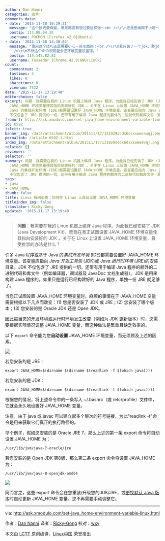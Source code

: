 ```yaml
---
author: Dan Nanni
categories: 技术
comments_data:
- date: '2015-11-18 10:29:31'
  message: "这个技巧要保留，原来都没有想过要这样做～<br />\r\n还是思维跟不上呀～"
  postip: 113.88.64.38
  username: POCMON [Firefox 42.0|Ubuntu]
- date: '2015-11-18 13:30:02'
  message: "使用这个技巧还是需要小心一些东西的：<br />\r\n若只装了一个jdk，那jdk需要安装在bash可以自动找到的位置；<br />\r\n如果装了多个，那就要管理好环境变量，或者设置好update-alternatives。<br
    />\r\n不然这个命令很可能会把环境变量设置错。"
  postip: 119.145.82.82
  username: Tessedar [Chrome 42.0|GNU/Linux]
count:
  commentnum: 2
  favtimes: 5
  likes: 0
  sharetimes: 0
  viewnum: 7522
date: '2015-11-17 13:19:40'
editorchoice: false
excerpt: 问题：我需要在我的 Linux 机器上编译 Java 程序。为此我已经安装了 JDK (Java Development Kit)，而现在我正试图设置
  JAVA_HOME 环境变量使其指向安装好的 JDK 。关于在 Linux 上设置 JAVA_HOME 环境变量，最受推崇的办法是什么？  许多 Java 程序或基于
  Java 的集成开发环境 (IDE)都需要设置好 JAVA_HOME 环境变量。该变量应指向 Java 开发工具包 (JDK)或 Java 运行时环境 (JRE)的安装目录。JDK
  不仅包含了 JRE 提供的一切，还带有用于编译 Java 程序的额外的二进制代码和库文件（例如编译器，调试器及 JavaDoc 文档生成器）。JDK 是用
fromurl: http://ask.xmodulo.com/set-java_home-environment-variable-linux.html
id: 6592
islctt: true
banner_img: /data/attachment/album/201511/17/131929scdx6dsxsweeawqj.png
permalink: /article-6592-1.html
index_img: /data/attachment/album/201511/17/131929scdx6dsxsweeawqj.png.thumb.jpg
related: []
reviewer: ''
selector: ''
summary: 问题：我需要在我的 Linux 机器上编译 Java 程序。为此我已经安装了 JDK (Java Development Kit)，而现在我正试图设置
  JAVA_HOME 环境变量使其指向安装好的 JDK 。关于在 Linux 上设置 JAVA_HOME 环境变量，最受推崇的办法是什么？  许多 Java 程序或基于
  Java 的集成开发环境 (IDE)都需要设置好 JAVA_HOME 环境变量。该变量应指向 Java 开发工具包 (JDK)或 Java 运行时环境 (JRE)的安装目录。JDK
  不仅包含了 JRE 提供的一切，还带有用于编译 Java 程序的额外的二进制代码和库文件（例如编译器，调试器及 JavaDoc 文档生成器）。JDK 是用
tags:
- java
- JAVA_HOME
thumb: false
title: Linux 有问必答：如何在 Linux 上自动设置 JAVA_HOME 环境变量
titleindex_img: false
translator: Ricky-Gong
updated: '2015-11-17 13:19:40'
---
```



> 
> **问题**：我需要在我的 Linux 机器上编译 Java 程序。为此我已经安装了 JDK (Java Development Kit)，而现在我正试图设置 JAVA\_HOME 环境变量使其指向安装好的 JDK 。关于在 Linux 上设置 JAVA\_HOME 环境变量，最受推崇的办法是什么？
> 
> 
> 


许多 Java 程序或基于 Java 的*集成开发环境* (IDE)都需要设置好 JAVA\_HOME 环境变量。该变量应指向 *Java 开发工具包* (JDK)或 *Java 运行时环境* (JRE)的安装目录。JDK 不仅包含了 JRE 提供的一切，还带有用于编译 Java 程序的额外的二进制代码和库文件（例如编译器，调试器及 JavaDoc 文档生成器）。JDK 是用来构建 Java 程序的，如果只是运行已经构建好的 Java 程序，单独一份 JRE 就足够了。


当您正试图设置 JAVA\_HOME 环境变量时，麻烦的事情在于 JAVA\_HOME 变量需要根据以下几点而改变：(1) 您是否安装了 JDK 或 JRE；(2) 您安装了哪个版本；(3) 您安装的是 Oracle JDK 还是 Open JDK。


因此每当您的开发环境或运行时环境发生改变（例如为 JDK 更新版本）时，您需要根据实际情况调整 JAVA\_HOME 变量，而这种做法是繁重且缺乏效率的。


以下 `export` 命令能为您**自动设置** JAVA\_HOME 环境变量，而无须顾及上述的因素。


![](/data/attachment/album/201511/17/131929scdx6dsxsweeawqj.png)


若您安装的是 JRE：



```
export JAVA_HOME=$(dirname $(dirname $(readlink -f $(which java))))

```

若您安装的是 JDK：



```
export JAVA_HOME=$(dirname $(dirname $(readlink -f $(which javac))))

```

根据您的情况，将上述命令中的一条写入 ~/.bashrc（或 /etc/profile）文件中，它就会永久地设置好 JAVA\_HOME 变量。


注意，由于 java 或 javac 可以建立起多个层次的符号链接，为此"readlink -f"命令是用来获取它们真正的执行路径的。


举个例子，假如您安装的是 Oracle JRE 7，那么上述的第一条 export 命令将自动设置 JAVA\_HOME 为：



```
/usr/lib/jvm/java-7-oracle/jre

```

若您安装的是 Open JDK 第8版，那么第二条 export 命令将设置 JAVA\_HOME 为：



```
/usr/lib/jvm/java-8-openjdk-amd64

```

![](/data/attachment/album/201511/17/131941nki1kf7gv9g5nkcg.jpg)


简而言之，这些 export 命令会在您重装/升级您的JDK/JRE，或[更换默认 Java 版本](http://ask.xmodulo.com/change-default-java-version-linux.html)时自动更新 JAVA\_HOME 变量。您不再需要手动调整它。




---


via: <http://ask.xmodulo.com/set-java_home-environment-variable-linux.html>


作者：[Dan Nanni](http://ask.xmodulo.com/author/nanni) 译者：[Ricky-Gong](https://github.com/Ricky-Gong) 校对：[wxy](https://github.com/wxy)


本文由 [LCTT](https://github.com/LCTT/TranslateProject) 原创编译，[Linux中国](https://linux.cn/) 荣誉推出